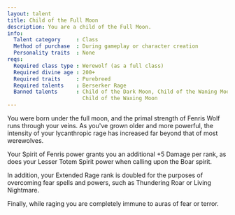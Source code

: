 ```yaml
---
layout: talent
title: Child of the Full Moon
description: You are a child of the Full Moon.
info:
  Talent category     : Class
  Method of purchase  : During gameplay or character creation
  Personality traits  : None
reqs:
  Required class type : Werewolf (as a full class)
  Required divine age : 200+
  Required traits     : Purebreed
  Required talents    : Berserker Rage
  Banned talents      : Child of the Dark Moon, Child of the Waning Moon and
                        Child of the Waxing Moon
---
```


You were born under the full moon, and the primal strength of Fenris Wolf runs
through your veins.  As you've grown older and more powerful, the intensity of
your lycanthropic rage has increased far beyond that of most werewolves.

Your Spirit of Fenris power grants you an additional +5 Damage per rank, as
does your Lesser Totem Spirit power when calling upon the Boar spirit.

In addition, your Extended Rage rank is doubled for the purposes of overcoming
fear spells and powers, such as Thundering Roar or Living Nightmare.

Finally, while raging you are completely immune to auras of fear or terror.
